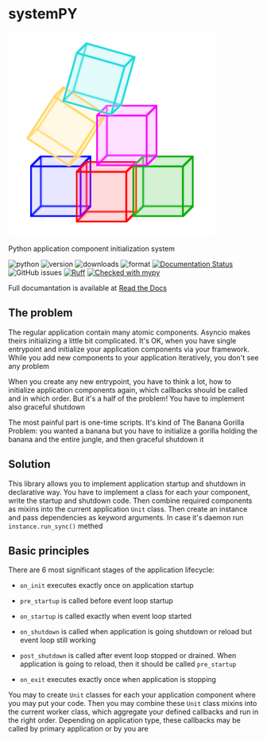 # systemPY

![Logo](https://raw.githubusercontent.com/kai3341/systemPY/main/docs/images/systempy-logo.png)

Python application component initialization system

![python](https://img.shields.io/pypi/pyversions/systemPY)
![version](https://img.shields.io/pypi/v/systemPY)
![downloads](https://img.shields.io/pypi/dm/systemPY)
![format](https://img.shields.io/pypi/format/systemPY)
[![Documentation Status](https://readthedocs.org/projects/systempy/badge/?version=latest)](https://systempy.readthedocs.io/en/latest/?badge=latest)
![GitHub issues](https://img.shields.io/github/issues/kai3341/systemPY)
[![Ruff](https://img.shields.io/endpoint?url=https://raw.githubusercontent.com/astral-sh/ruff/main/assets/badge/v2.json)](https://github.com/astral-sh/ruff)
[![Checked with mypy](https://www.mypy-lang.org/static/mypy_badge.svg)](https://mypy-lang.org/)

Full documantation is available at
[Read the Docs](https://systempy.readthedocs.io/en/latest/)

## The problem

The regular application contain many atomic components. Asyncio makes theirs
initializing a little bit complicated. It's OK, when you have single entrypoint
and initialize your application components via your framework. While you add
new components to your application iteratively, you don't see any problem

When you create any new entrypoint, you have to think a lot, how to initialize
application components again, which callbacks should be called and in which
order. But it's a half of the problem! You have to implement also graceful
shutdown

The most painful part is one-time scripts. It's kind of The Banana Gorilla
Problem: you wanted a banana but you have to initialize a gorilla holding the
banana and the entire jungle, and then graceful shutdown it

## Solution

This library allows you to implement application startup and shutdown in
declarative way. You have to implement a class for each your component,
write the startup and shutdown code. Then combine required components as
mixins into the current application `Unit` class. Then create an instance
and pass dependencies as keyword arguments. In case it's daemon run
`instance.run_sync()` methed

## Basic principles

There are 6 most significant stages of the application lifecycle:

- `on_init` executes exactly once on application startup

- `pre_startup` is called before event loop startup

- `on_startup` is called exactly when event loop started

- `on_shutdown` is called when application is going shutdown or reload but
  event loop still working

- `post_shutdown` is called after event loop stopped or drained. When
  application is going to reload, then it should be called `pre_startup`

- `on_exit` executes exactly once when application is stopping

You may to create `Unit` classes for each your application component where you
may put your code. Then you may combine these `Unit` class mixins into the
current worker class, which aggregate your defined callbacks and run in the
right order. Depending on application type, these callbacks may be called by
primary application or by you are
